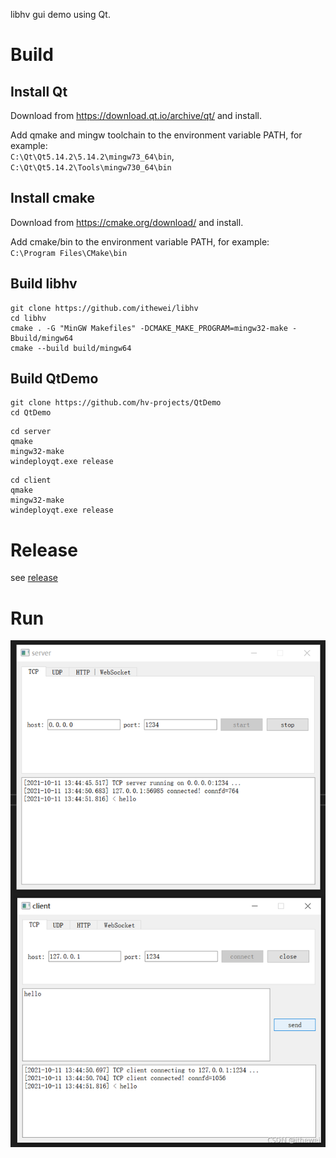 libhv gui demo using Qt.

# Build

## Install Qt
Download from <https://download.qt.io/archive/qt/> and install.

Add qmake and mingw toolchain to the environment variable PATH, for example:<br>
`C:\Qt\Qt5.14.2\5.14.2\mingw73_64\bin`,
`C:\Qt\Qt5.14.2\Tools\mingw730_64\bin`


## Install cmake
Download from <https://cmake.org/download/> and install.

Add cmake/bin to the environment variable PATH, for example:<br>
`C:\Program Files\CMake\bin`

## Build libhv
```shell
git clone https://github.com/ithewei/libhv
cd libhv
cmake . -G "MinGW Makefiles" -DCMAKE_MAKE_PROGRAM=mingw32-make -Bbuild/mingw64
cmake --build build/mingw64
```

## Build QtDemo
```shell
git clone https://github.com/hv-projects/QtDemo
cd QtDemo
```

```
cd server
qmake
mingw32-make
windeployqt.exe release
```

```shell
cd client
qmake
mingw32-make
windeployqt.exe release
```

# Release

see [release](./release)

# Run

![QtDemo.png](./QtDemo.png)
